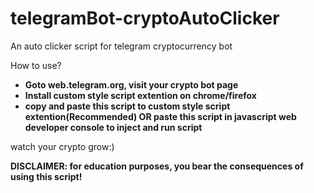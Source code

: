 # telegramBot-cryptoAutoClicker
An auto clicker script for telegram cryptocurrency bot


How to use?
* **Goto web.telegram.org, visit your crypto bot page**
* **Install custom style script extention on chrome/firefox**
* **copy and paste this script to custom style script extention(Recommended) OR paste this script in javascript web developer console to inject and run script**

watch your crypto grow:)

**DISCLAIMER: for education purposes, you bear the consequences of using this script!**
